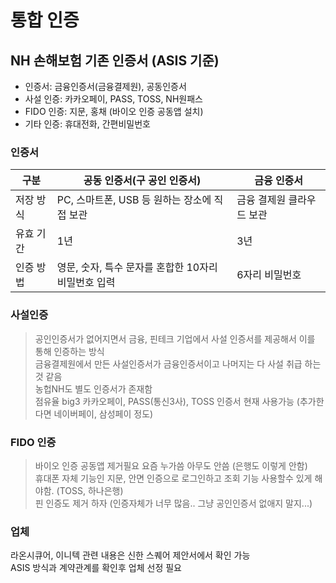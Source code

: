 # 통합 인증

## NH 손해보험 기존 인증서 (ASIS 기준)
- 인증서: 금융인증서(금융결제원), 공동인증서
- 사설 인증: 카카오페이, PASS, TOSS, NH원패스
- FIDO 인증: 지문, 홍채 (바이오 인증 공동앱 설치)
- 기타 인증: 휴대전화, 간편비밀번호


### 인증서  
|구분|공동 인증서(구 공인 인증서)|금융 인증서|
| --| --| --|
|저장 방식|PC, 스마트폰, USB 등 원하는 장소에 직접 보관|금융 결제원 클라우드 보관|
|유효 기간|1년|3년|
|인증 방법|영문, 숫자, 특수 문자를 혼합한 10자리 비밀번호 입력|6자리 비밀번호|


### 사설인증 
> 공인인증서가 없어지면서 금융, 핀테크 기업에서 사설 인증서를 제공해서 이를 통해 인증하는 방식  
> 금융결제원에서 만든 사설인증서가 금융인증서이고 나머지는 다 사설 취급 하는 것 같음  
> 농헙NH도 별도 인증서가 존재함  
> 점유율 big3 카카오페이, PASS(통신3사), TOSS 인증서 현재 사용가능 (추가한다면 네이버페이, 삼성페이 정도)  

### FIDO 인증
> 바이오 인증 공동앱 제거필요 요즘 누가씀 아무도 안씀 (은행도 이렇게 안함)   
> 휴대폰 자체 기능인 지문, 안면 인증으로 로그인하고 조회 기능 사용할수 있게 해야함. (TOSS, 하나은행)   
> 핀 인증도 제거 하자 (인증자체가 너무 많음.. 그냥 공인인증서 없애지 말지...)    

### 업체 
라온시큐어, 이니텍 관련 내용은 신한 스퀘어 제안서에서 확인 가능   
ASIS 방식과 계약관계를 확인후 업체 선정 필요
